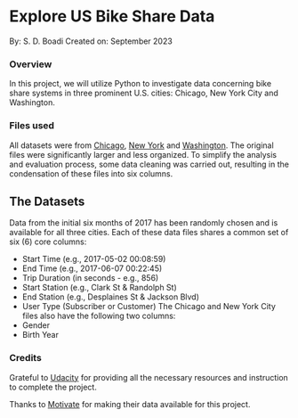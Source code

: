# Explore US Bike Share Data
By: S. D. Boadi
Created on: September 2023


### Overview
In this project, we will utilize Python to investigate data concerning bike share systems in three prominent U.S. cities: Chicago, New York City and Washington.


### Files used
All datasets were from [Chicago](https://www.divvybikes.com/system-data), [New York](https://www.citibikenyc.com/system-data) and [Washington](https://www.capitalbikeshare.com/system-data).
The original files were significantly larger and less organized. To simplify the analysis and evaluation process, some data cleaning was carried out, resulting in the condensation of these files into six columns.


## The Datasets
Data from the initial six months of 2017 has been randomly chosen and is available for all three cities. Each of these data files shares a common set of six (6) core columns:
* Start Time (e.g., 2017-05-02 00:08:59)
* End Time (e.g., 2017-06-07 00:22:45)
* Trip Duration (in seconds - e.g., 856)
* Start Station (e.g., Clark St & Randolph St)
* End Station (e.g., Desplaines St & Jackson Blvd)
* User Type (Subscriber or Customer)
The Chicago and New York City files also have the following two columns:
* Gender
* Birth Year


### Credits
Grateful to [Udacity](https://www.udacity.com/) for providing all the necessary resources and instruction to complete the project.

Thanks to [Motivate](https://www.motivateco.com/) for making their data available for this project.